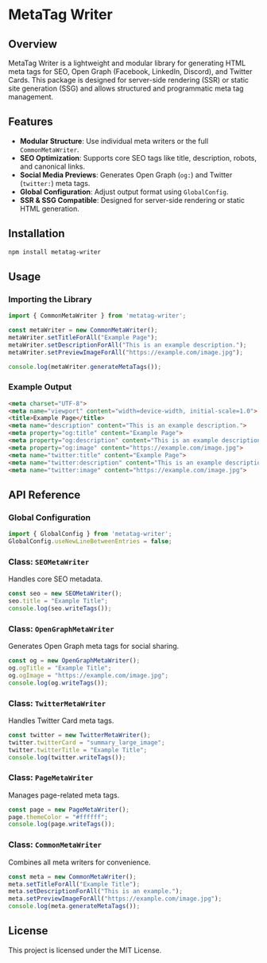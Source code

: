 # MetaTag Writer

## Overview
MetaTag Writer is a lightweight and modular library for generating HTML meta tags for SEO, Open Graph (Facebook, LinkedIn, Discord), and Twitter Cards. This package is designed for server-side rendering (SSR) or static site generation (SSG) and allows structured and programmatic meta tag management.

## Features
- **Modular Structure**: Use individual meta writers or the full `CommonMetaWriter`.
- **SEO Optimization**: Supports core SEO tags like title, description, robots, and canonical links.
- **Social Media Previews**: Generates Open Graph (`og:`) and Twitter (`twitter:`) meta tags.
- **Global Configuration**: Adjust output format using `GlobalConfig`.
- **SSR & SSG Compatible**: Designed for server-side rendering or static HTML generation.

## Installation
```sh
npm install metatag-writer
```

## Usage
### Importing the Library
```javascript
import { CommonMetaWriter } from 'metatag-writer';

const metaWriter = new CommonMetaWriter();
metaWriter.setTitleForAll("Example Page");
metaWriter.setDescriptionForAll("This is an example description.");
metaWriter.setPreviewImageForAll("https://example.com/image.jpg");

console.log(metaWriter.generateMetaTags());
```

### Example Output
```html
<meta charset="UTF-8">
<meta name="viewport" content="width=device-width, initial-scale=1.0">
<title>Example Page</title>
<meta name="description" content="This is an example description.">
<meta property="og:title" content="Example Page">
<meta property="og:description" content="This is an example description.">
<meta property="og:image" content="https://example.com/image.jpg">
<meta name="twitter:title" content="Example Page">
<meta name="twitter:description" content="This is an example description.">
<meta name="twitter:image" content="https://example.com/image.jpg">
```

## API Reference
### Global Configuration
```javascript
import { GlobalConfig } from 'metatag-writer';
GlobalConfig.useNewLineBetweenEntries = false;
```

### Class: `SEOMetaWriter`
Handles core SEO metadata.
```javascript
const seo = new SEOMetaWriter();
seo.title = "Example Title";
console.log(seo.writeTags());
```

### Class: `OpenGraphMetaWriter`
Generates Open Graph meta tags for social sharing.
```javascript
const og = new OpenGraphMetaWriter();
og.ogTitle = "Example Title";
og.ogImage = "https://example.com/image.jpg";
console.log(og.writeTags());
```

### Class: `TwitterMetaWriter`
Handles Twitter Card meta tags.
```javascript
const twitter = new TwitterMetaWriter();
twitter.twitterCard = "summary_large_image";
twitter.twitterTitle = "Example Title";
console.log(twitter.writeTags());
```

### Class: `PageMetaWriter`
Manages page-related meta tags.
```javascript
const page = new PageMetaWriter();
page.themeColor = "#ffffff";
console.log(page.writeTags());
```

### Class: `CommonMetaWriter`
Combines all meta writers for convenience.
```javascript
const meta = new CommonMetaWriter();
meta.setTitleForAll("Example Title");
meta.setDescriptionForAll("This is an example.");
meta.setPreviewImageForAll("https://example.com/image.jpg");
console.log(meta.generateMetaTags());
```

## License
This project is licensed under the MIT License.
